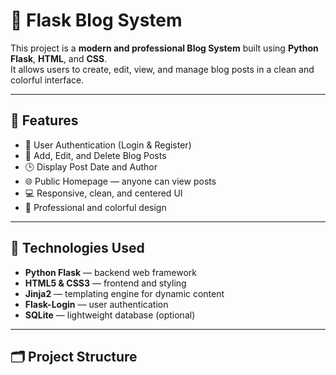 # 📝 Flask Blog System

This project is a **modern and professional Blog System** built using **Python Flask**, **HTML**, and **CSS**.  
It allows users to create, edit, view, and manage blog posts in a clean and colorful interface.

---

## 🚀 Features

- 🔐 User Authentication (Login & Register)
- 📰 Add, Edit, and Delete Blog Posts
- 🕒 Display Post Date and Author
- 🌐 Public Homepage — anyone can view posts
- 💻 Responsive, clean, and centered UI
- 🎨 Professional and colorful design

---

## 🧠 Technologies Used

- **Python Flask** — backend web framework  
- **HTML5 & CSS3** — frontend and styling  
- **Jinja2** — templating engine for dynamic content  
- **Flask-Login** — user authentication  
- **SQLite** — lightweight database (optional)

---

## 🗂️ Project Structure

